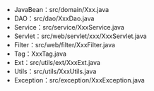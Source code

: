 * JavaBean：src/domain/Xxx.java
* DAO：src/dao/XxxDao.java
* Service：src/service/XxxService.java
* Servlet：src/web/servlet/xxx/XxxServlet.java
* Filter：src/web/filter/XxxFilter.java
&emsp;
* Tag：XxxTag.java
* Ext：src/utils/ext/XxxExt.java
* Utils：src/utils/XxxUtils.java
* Exception：src/exception/XxxException.java
